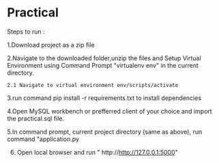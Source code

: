 # Practical


Steps to run :

1.Download project as a zip file 

2.Navigate to the downloaded folder,unzip the files and Setup Virtual Environment using Command Prompt "virtualenv env" in the current directory. 

    2.1 Navigate to virtual environment env/scripts/activate

3.run command pip install -r requirements.txt to install dependencies

4.Open MySQL workbench or prefferred client of your choice and import the practical.sql file. 

5.In command prompt, current project directory (same as above), run command "application.py

6. Open local browser and run " http://http://127.0.0.1:5000"

